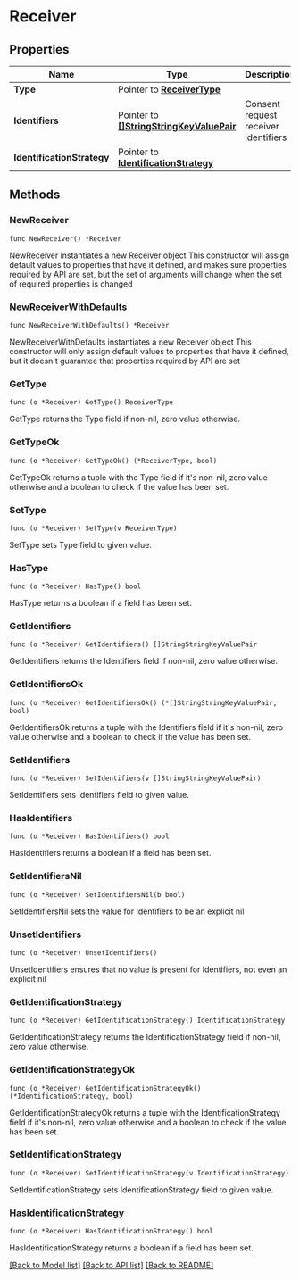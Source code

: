 # Receiver

## Properties

Name | Type | Description | Notes
------------ | ------------- | ------------- | -------------
**Type** | Pointer to [**ReceiverType**](ReceiverType.md) |  | [optional] 
**Identifiers** | Pointer to [**[]StringStringKeyValuePair**](StringStringKeyValuePair.md) | Consent request receiver identifiers | [optional] 
**IdentificationStrategy** | Pointer to [**IdentificationStrategy**](IdentificationStrategy.md) |  | [optional] 

## Methods

### NewReceiver

`func NewReceiver() *Receiver`

NewReceiver instantiates a new Receiver object
This constructor will assign default values to properties that have it defined,
and makes sure properties required by API are set, but the set of arguments
will change when the set of required properties is changed

### NewReceiverWithDefaults

`func NewReceiverWithDefaults() *Receiver`

NewReceiverWithDefaults instantiates a new Receiver object
This constructor will only assign default values to properties that have it defined,
but it doesn't guarantee that properties required by API are set

### GetType

`func (o *Receiver) GetType() ReceiverType`

GetType returns the Type field if non-nil, zero value otherwise.

### GetTypeOk

`func (o *Receiver) GetTypeOk() (*ReceiverType, bool)`

GetTypeOk returns a tuple with the Type field if it's non-nil, zero value otherwise
and a boolean to check if the value has been set.

### SetType

`func (o *Receiver) SetType(v ReceiverType)`

SetType sets Type field to given value.

### HasType

`func (o *Receiver) HasType() bool`

HasType returns a boolean if a field has been set.

### GetIdentifiers

`func (o *Receiver) GetIdentifiers() []StringStringKeyValuePair`

GetIdentifiers returns the Identifiers field if non-nil, zero value otherwise.

### GetIdentifiersOk

`func (o *Receiver) GetIdentifiersOk() (*[]StringStringKeyValuePair, bool)`

GetIdentifiersOk returns a tuple with the Identifiers field if it's non-nil, zero value otherwise
and a boolean to check if the value has been set.

### SetIdentifiers

`func (o *Receiver) SetIdentifiers(v []StringStringKeyValuePair)`

SetIdentifiers sets Identifiers field to given value.

### HasIdentifiers

`func (o *Receiver) HasIdentifiers() bool`

HasIdentifiers returns a boolean if a field has been set.

### SetIdentifiersNil

`func (o *Receiver) SetIdentifiersNil(b bool)`

 SetIdentifiersNil sets the value for Identifiers to be an explicit nil

### UnsetIdentifiers
`func (o *Receiver) UnsetIdentifiers()`

UnsetIdentifiers ensures that no value is present for Identifiers, not even an explicit nil
### GetIdentificationStrategy

`func (o *Receiver) GetIdentificationStrategy() IdentificationStrategy`

GetIdentificationStrategy returns the IdentificationStrategy field if non-nil, zero value otherwise.

### GetIdentificationStrategyOk

`func (o *Receiver) GetIdentificationStrategyOk() (*IdentificationStrategy, bool)`

GetIdentificationStrategyOk returns a tuple with the IdentificationStrategy field if it's non-nil, zero value otherwise
and a boolean to check if the value has been set.

### SetIdentificationStrategy

`func (o *Receiver) SetIdentificationStrategy(v IdentificationStrategy)`

SetIdentificationStrategy sets IdentificationStrategy field to given value.

### HasIdentificationStrategy

`func (o *Receiver) HasIdentificationStrategy() bool`

HasIdentificationStrategy returns a boolean if a field has been set.


[[Back to Model list]](../README.md#documentation-for-models) [[Back to API list]](../README.md#documentation-for-api-endpoints) [[Back to README]](../README.md)


